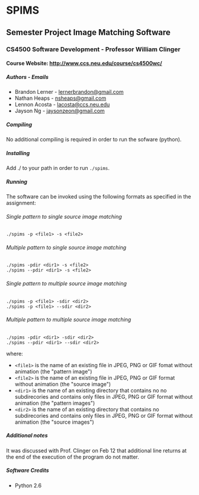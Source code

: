 # SPIMS
## Semester Project Image Matching Software
### CS4500 Software Development - Professor William Clinger
#### Course Website: http://www.ccs.neu.edu/course/cs4500wc/

##### Authors - Emails
 * Brandon Lerner - lernerbrandon@gmail.com
 * Nathan Heaps - nsheaps@gmail.com
 * Lennon Acosta - lacosta@ccs.neu.edu
 * Jayson Ng - jaysonzeon@gmail.com

##### Compiling
No additional compiling is required in order to run the sofware (python).

##### Installing
Add ./ to your path in order to run `./spims`.

##### Running
The software can be invoked using the following formats as specified in the
assignment:


###### Single pattern to single source image matching
    ./spims -p <file1> -s <file2>

###### Multiple pattern to single source image matching
    ./spims -pdir <dir1> -s <file2>
    ./spims --pdir <dir1> -s <file2>

###### Single pattern to multiple source image matching
    ./spims -p <file1> -sdir <dir2>
    ./spims -p <file1> --sdir <dir2>

###### Multiple pattern to multiple source image matching
    ./spims -pdir <dir1> -sdir <dir2>
    ./spims --pdir <dir1> --sdir <dir2>

where:
 * `<file1>` is the name of an existing file in JPEG, PNG or GIF fomat without
   animation (the "pattern image")
 * `<file2>` is the name of an existing file in JPEG, PNG or GIF format
   without animation (the "source image")
 * `<dir1>` is the name of an existing directory that contains no
   no subdirecories and contains only files in JPEG, PNG or GIF format without
   animation (the "pattern images")
 * `<dir2>` is the name of an existing directory that contains no
   subdirecories and contains only files in JPEG, PNG or GIF format without
   animation (the "source images")


##### Additional notes
It was discussed with Prof. Clinger on Feb 12 that additional line returns 
at the end of the execution of the program do not matter.

##### Software Credits
 * Python 2.6 

